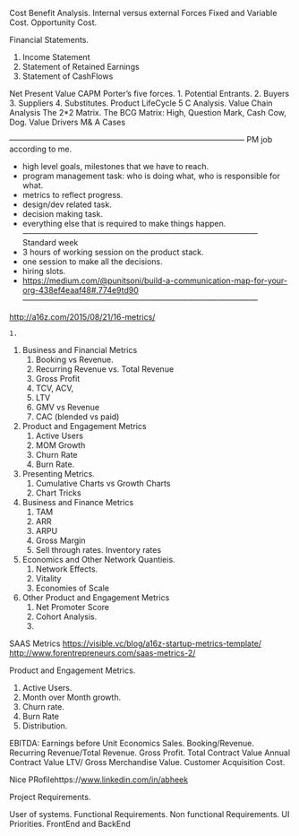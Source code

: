 Cost Benefit Analysis. 
Internal versus external Forces
Fixed and Variable Cost.
Opportunity Cost. 

Financial Statements. 
1. Income Statement
2. Statement of Retained Earnings
3. Statement of CashFlows


Net Present Value
CAPM
Porter’s five forces. 1. Potential Entrants. 2. Buyers 3. Suppliers 4. Substitutes. 
Product LifeCycle
5 C Analysis.
Value Chain Analysis
The 2*2 Matrix. 
The BCG Matrix: High, Question Mark, Cash Cow, Dog.
Value Drivers
M& A Cases


——————————————————————————————
PM job according to me.
* high level goals, milestones that we have to reach. 
* program management task: who is doing what, who is responsible for what. 
* metrics to reflect progress. 
* design/dev related task. 
* decision making task. 
* everything else that is required to make things happen. 
——————————————————————————————
Standard week
* 3 hours of working session on the product stack. 
* one session to make all the decisions. 
* hiring slots. 
* https://medium.com/@punitsoni/build-a-communication-map-for-your-org-438ef4eaaf48#.774e9td90
——————————————————————————————


http://a16z.com/2015/08/21/16-metrics/


    1. 

1. Business and Financial Metrics
    1. Booking vs Revenue. 
    2. Recurring Revenue vs. Total Revenue
    3. Gross Profit
    4. TCV, ACV,
    5. LTV
    6. GMV vs Revenue
    7. CAC (blended vs paid)
2. Product and Engagement Metrics
    1. Active Users
    2. MOM Growth
    3. Churn Rate
    4. Burn Rate. 
3. Presenting Metrics. 
    1. Cumulative Charts vs Growth Charts
    2. Chart Tricks
4. Business and Finance Metrics
    1. TAM
    2. ARR
    3. ARPU
    4. Gross Margin
    5. Sell through rates. Inventory rates
5. Economics and Other Network Quantieis. 
    1. Network Effects. 
    2. Vitality
    3. Economies of Scale 
6. Other Product and Engagement Metrics
    1. Net Promoter Score
    2. Cohort Analysis. 
    3. 


SAAS Metrics
https://visible.vc/blog/a16z-startup-metrics-template/
http://www.forentrepreneurs.com/saas-metrics-2/


Product and Engagement Metrics.
1. Active Users. 
2. Month over Month growth. 
3. Churn rate. 
4. Burn Rate
5. Distribution. 

EBITDA: Earnings before
Unit Economics
Sales. 
Booking/Revenue. 
Recurring Revenue/Total Revenue. 
Gross Profit. 
Total Contract Value
Annual Contract Value
LTV/
Gross Merchandise Value. 
Customer Acquisition Cost. 


Nice PRofilehttps://www.linkedin.com/in/abheek


Project Requirements. 


User of systems. 
Functional Requirements. 
Non functional Requirements. 
UI Priorities. 
FrontEnd and BackEnd
